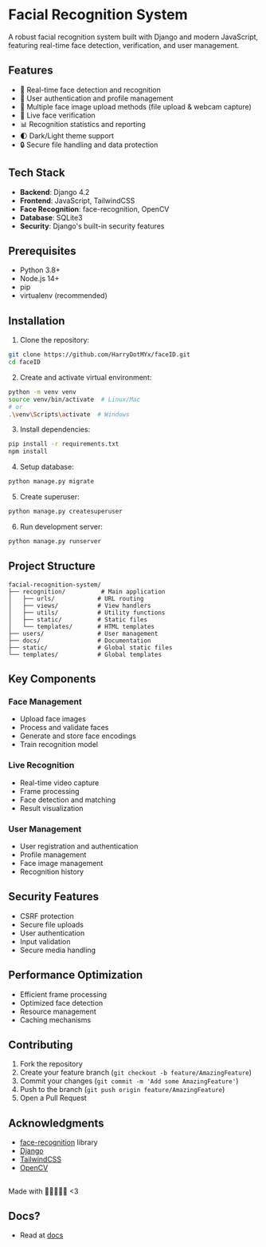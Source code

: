 # Facial Recognition System

A robust facial recognition system built with Django and modern JavaScript, featuring real-time face detection, verification, and user management.

## Features

- 🎥 Real-time face detection and recognition
- 👤 User authentication and profile management
- 📸 Multiple face image upload methods (file upload & webcam capture)
- 🔄 Live face verification
- 📊 Recognition statistics and reporting
- 🌓 Dark/Light theme support
- 🔒 Secure file handling and data protection

## Tech Stack

- **Backend**: Django 4.2
- **Frontend**: JavaScript, TailwindCSS
- **Face Recognition**: face-recognition, OpenCV
- **Database**: SQLite3
- **Security**: Django's built-in security features

## Prerequisites

- Python 3.8+
- Node.js 14+
- pip
- virtualenv (recommended)

## Installation

1. Clone the repository:
```bash
git clone https://github.com/HarryDotMYx/faceID.git
cd faceID
```

2. Create and activate virtual environment:
```bash
python -m venv venv
source venv/bin/activate  # Linux/Mac
# or
.\venv\Scripts\activate  # Windows
```

3. Install dependencies:
```bash
pip install -r requirements.txt
npm install
```

4. Setup database:
```bash
python manage.py migrate
```

5. Create superuser:
```bash
python manage.py createsuperuser
```

6. Run development server:
```bash
python manage.py runserver
```

## Project Structure

```
facial-recognition-system/
├── recognition/          # Main application
│   ├── urls/            # URL routing
│   ├── views/           # View handlers
│   ├── utils/           # Utility functions
│   ├── static/          # Static files
│   └── templates/       # HTML templates
├── users/               # User management
├── docs/                # Documentation
├── static/              # Global static files
└── templates/           # Global templates
```

## Key Components

### Face Management
- Upload face images
- Process and validate faces
- Generate and store face encodings
- Train recognition model

### Live Recognition
- Real-time video capture
- Frame processing
- Face detection and matching
- Result visualization

### User Management
- User registration and authentication
- Profile management
- Face image management
- Recognition history

## Security Features

- CSRF protection
- Secure file uploads
- User authentication
- Input validation
- Secure media handling

## Performance Optimization

- Efficient frame processing
- Optimized face detection
- Resource management
- Caching mechanisms

## Contributing

1. Fork the repository
2. Create your feature branch (`git checkout -b feature/AmazingFeature`)
3. Commit your changes (`git commit -m 'Add some AmazingFeature'`)
4. Push to the branch (`git push origin feature/AmazingFeature`)
5. Open a Pull Request


## Acknowledgments

- [face-recognition](https://github.com/ageitgey/face_recognition) library
- [Django](https://www.djangoproject.com/)
- [TailwindCSS](https://tailwindcss.com/)
- [OpenCV](https://opencv.org/)

##
Made with 💓💖💝💘💌 <3 


## Docs?
- Read at [docs](https://github.com/HarryDotMYx/faceID/tree/main/docs)